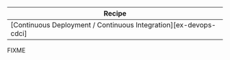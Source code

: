 | Recipe |
|--------|
| [Continuous Deployment / Continuous Integration][ex-devops-cdci] |

<div class="hidden">
FIXME
</div>

